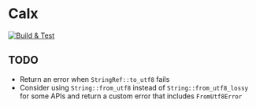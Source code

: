 # Calx

[![Build & Test](https://github.com/rudio-rs/calx/actions/workflows/test.yml/badge.svg)](https://github.com/rudio-rs/calx/actions/workflows/test.yml)

## TODO

- Return an error when `StringRef::to_utf8` fails
- Consider using `String::from_utf8` instead of `String::from_utf8_lossy` for some APIs and return a custom error that includes `FromUtf8Error`
